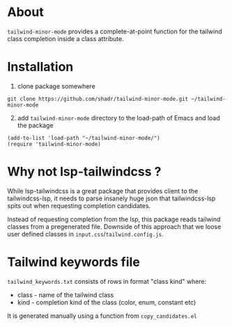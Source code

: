 # About
`tailwind-minor-mode` provides a complete-at-point function for the tailwind class completion inside a class attribute.

# Installation
1) clone package somewhere

`git clone https://github.com/shadr/tailwind-minor-mode.git ~/tailwind-minor-mode`

2) add `tailwind-minor-mode` directory to the load-path of Emacs and load the package

``` emacs-lisp
(add-to-list 'load-path "~/tailwind-minor-mode/")
(require 'tailwind-minor-mode)
```

# Why not lsp-tailwindcss ?
While lsp-tailwindcss is a great package that provides client to the tailwindcss-lsp, it needs to parse insanely huge json that tailwindcss-lsp spits out when requesting completion candidates. 

Instead of requesting completion from the lsp, this package reads tailwind classes from a pregenerated file.
Downside of this approach that we loose user defined classes in `input.css`/`tailwind.config.js`.

# Tailwind keywords file
`tailwind_keywords.txt` consists of rows in format "class kind" where:

- class - name of the tailwind class
- kind - completion kind of the class (color, enum, constant etc)

It is generated manually using a function from `copy_candidates.el`
